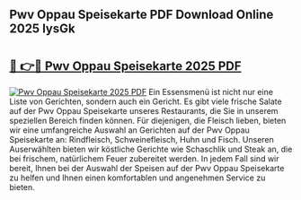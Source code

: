 ## Pwv Oppau Speisekarte PDF Download Online 2025 lysGk

# <h2><a href="http://gc8vdw3.nevu.top/?p=Pwv+Oppau+Speisekarte">🔗 👉🔴 Pwv Oppau Speisekarte 2025 PDF</a></h2>

[![Pwv Oppau Speisekarte 2025 PDF](https://i.imgur.com/dBaPXMq.png)](http://gc8vdw3.nevu.top/?p=Pwv+Oppau+Speisekarte)
Ein Essensmenü ist nicht nur eine Liste von Gerichten, sondern auch ein Gericht. Es gibt viele frische Salate auf der Pwv Oppau Speisekarte unseres Restaurants, die Sie in unserem speziellen Bereich finden können. Für diejenigen, die Fleisch lieben, bieten wir eine umfangreiche Auswahl an Gerichten auf der Pwv Oppau Speisekarte an: Rindfleisch, Schweinefleisch, Huhn und Fisch. Unseren Auserwählten bieten wir köstliche Gerichte wie Schaschlik und Steak an, die bei frischem, natürlichem Feuer zubereitet werden. In jedem Fall sind wir bereit, Ihnen bei der Auswahl der Speisen auf der Pwv Oppau Speisekarte zu helfen und Ihnen einen komfortablen und angenehmen Service zu bieten.
